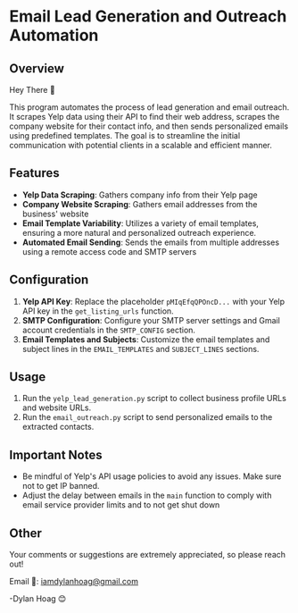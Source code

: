# Email Lead Generation and Outreach Automation

## Overview

Hey There 👋

This program automates the process of lead generation and email outreach. It scrapes Yelp data using their API to find their web address, scrapes the company website for their contact info, and then sends personalized emails using predefined templates. The goal is to streamline the initial communication with potential clients in a scalable and efficient manner.

## Features

- **Yelp Data Scraping**: Gathers company info from their Yelp page
- **Company Website Scraping**: Gathers email addresses from the business' website
- **Email Template Variability**: Utilizes a variety of email templates, ensuring a more natural and personalized outreach experience.
- **Automated Email Sending**: Sends the emails from multiple addresses using a remote access code and SMTP servers

## Configuration

1. **Yelp API Key**: Replace the placeholder `pMIqEfqQPOncD...` with your Yelp API key in the `get_listing_urls` function.
2. **SMTP Configuration**: Configure your SMTP server settings and Gmail account credentials in the `SMTP_CONFIG` section.
3. **Email Templates and Subjects**: Customize the email templates and subject lines in the `EMAIL_TEMPLATES` and `SUBJECT_LINES` sections.

## Usage

1. Run the `yelp_lead_generation.py` script to collect business profile URLs and website URLs.
2. Run the `email_outreach.py` script to send personalized emails to the extracted contacts.

## Important Notes

- Be mindful of Yelp's API usage policies to avoid any issues. Make sure not to get IP banned.
- Adjust the delay between emails in the `main` function to comply with email service provider limits and to not get shut down

## Other

Your comments or suggestions are extremely appreciated, so please reach out!  
  
Email 📧: iamdylanhoag@gmail.com  
  
-Dylan Hoag 😊  
